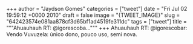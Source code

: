 
+++
author = "Jaydson Gomes"
categories = ["tweet"]
date = "Fri Jul 02 19:59:12 +0000 2010"
draft = false
image = "{TWEET_IMAGE}"
slug = "642423574e081aa878cf3d65bf1ad4519fe311dc"
tags = ["tweet"]
title = """Ahuauhauh RT: @igorescoba..."""
+++
Ahuauhauh RT: @igorescobar: Vendo Vuvuzela: único dono, pouco uso, semi nova.

